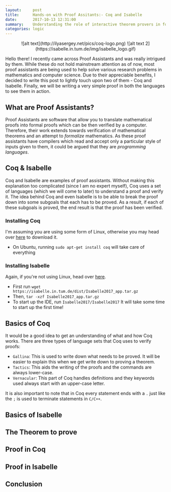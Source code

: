 ```yaml
---
layout:     post
title:      Hands-on with Proof Assitants:- Coq and Isabelle 
date:       2017-10-13 12:31:00
summary:    Understanding the role of interactive theorem provers in formal mathematics with an example  
categories: logic
---
```


<div style="text-align:center" markdown="1">
![alt text](http://ilyasergey.net/pics/coq-logo.png)
![alt text 2](https://isabelle.in.tum.de/img/isabelle_logo.gif)
</div>


Hello there! I recently came across Proof Assistants and was really intrigued by them. While these do not hold mainstream attention as of now, most proof assistants are being used to help solve various research problems in mathematics and computer science. Due to their appreciable benefits, I decided to write this post to lightly touch upon two of them - Coq and Isabelle. Finally, we will be writing a very simple proof in both the languages to see them in action.  

## What are Proof Assistants?
Proof Assistants are software that allow you to translate mathematical proofs into formal proofs which can be then verified by a computer. Therefore, their work extends towards verification of mathematical theorems and an attempt to *formalize* mathematics. As these proof assistants have compilers which read and accept only a particular style of inputs given to them, it could be argued that they are *programming languages*.

## Coq & Isabelle
Coq and Isabelle are examples of proof assistants. Without making this explanation too complicated (since I am no expert myself), Coq uses a set of languages (which we will come to later) to understand a proof and verify it. The idea behind Coq and even Isabelle is to be able to break the proof down into some subgoals that each has to be proved. As a result, if each of these subgoals is proved, the end result is that the proof has been verified.

### Installing Coq
I'm assuming you are using some form of Linux, otherwise you may head over [here](http://coq.inria.fr/download) to download it.
- On Ubuntu, running `sudo apt-get install coq` will take care of everything

### Installing Isabelle
Again, if you're not using Linux, head over [here](https://isabelle.in.tum.de/installation.html).
- First run `wget https://isabelle.in.tum.de/dist/Isabelle2017_app.tar.gz`
- Then, `tar -xzf Isabelle2017_app.tar.gz`
- To start up the IDE, run `Isabelle2017/Isabelle2017`
It will take some time to start up the first time!

## Basics of Coq
It would be a good idea to get an understanding of what and how Coq works. There are three types of language sets that Coq uses to verify proofs:
- `Gallina`: This is used to write down what needs to be proved. It will be easier to explain this when we get write down to proving a theorem.
- `Tactics`: This aids the writing of the proofs and the commands are always lower-case.
- `Vernacular`: This part of Coq handles definitions and they keywords used always start with an upper-case letter.

It is also important to note that in Coq every statement ends with a `.` just like the `;` is used to terminate statements in `C/C++`.

## Basics of Isabelle

## The Theorem to prove

## Proof in Coq

## Proof in Isabelle

## Conclusion


